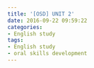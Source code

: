 ```yaml
---
title: '[OSD] UNIT 2'
date: 2016-09-22 09:59:22
categories: 
- English study
tags:
- English study
- oral skills development
---
```

